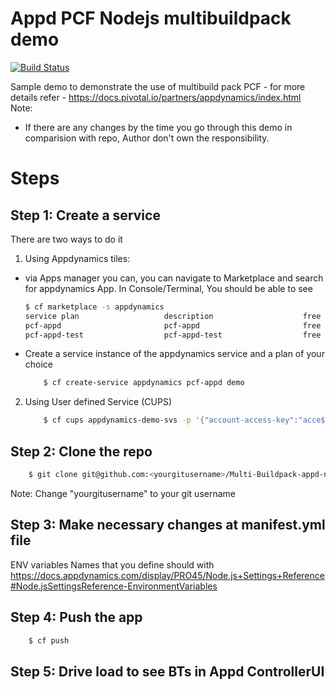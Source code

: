 # Appd PCF Nodejs multibuildpack demo

[![Build Status](https://travis-ci.org/joemccann/dillinger.svg?branch=master)](https://travis-ci.org/joemccann/dillinger)

Sample demo to demonstrate the use of multibuild pack PCF - for more details refer - https://docs.pivotal.io/partners/appdynamics/index.html
Note:
  - If there are any changes by the time you go through this demo in comparision with repo, Author don't own the responsibility.
  
# Steps

## Step 1: Create a service
There are two ways to do it
1. Using Appdynamics tiles:
 - via Apps manager you can, you can navigate to Marketplace and search for appdynamics App. In Console/Terminal, You should be able to see
    ```sh
    $ cf marketplace -s appdynamics
    service plan                   description                    free or paid
    pcf-appd                       pcf-appd                       free
    pcf-appd-test                  pcf-appd-test                  free
    ```
- Create a service instance of the appdynamics service and a plan of your choice
    ```sh
        $ cf create-service appdynamics pcf-appd demo
    ```

2. Using User defined Service (CUPS)
    ```sh
        $ cf cups appdynamics-demo-svs -p '{"account-access-key":"acce$$key", "account-name":"customer1", "host-name":"dem    o.appdynamics.com", "port":"8090", "ssl-enabled":false}' 
    ```
## Step 2: Clone the repo
```sh
    $ git clone git@github.com:<yourgitusername>/Multi-Buildpack-appd-nodejs-sample.git && cd Multi-Buildpack-appd-nodejs-sample
```
Note: Change "yourgitusername" to your git username

## Step 3: Make necessary changes at manifest.yml file
ENV variables Names that you define should with https://docs.appdynamics.com/display/PRO45/Node.js+Settings+Reference#Node.jsSettingsReference-EnvironmentVariables

## Step 4: Push the app
```sh
    $ cf push
```

## Step 5: Drive load to see BTs in Appd ControllerUI

